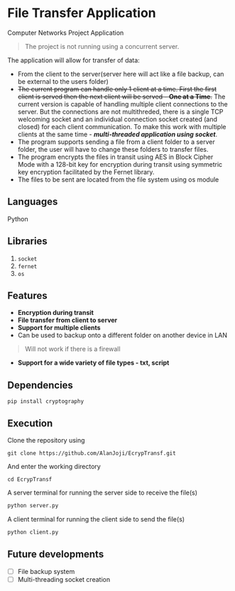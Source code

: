 # File Transfer Application
Computer Networks Project Application

> The project is not running using a concurrent server.

The application will allow for transfer of data:
- From the client to the server(server here will act like a file backup, can be external to the users folder)
- ~~The current program can handle only 1 client at a time. First the first client is served then the next client will be served - **One at a Time**.~~
The current version is capable of handling multiple client connections to the server. But the connections are not multithreded, there is a single TCP welcoming socket and an individual connection socket created (and closed) for each client communication.
To make this work with multiple clients at the same time - ***multi-threaded application using socket***.
- The program supports sending a file from a client folder to a server folder, the user will have to change these folders to transfer files.
- The program encrypts the files in transit using AES in Block Cipher Mode with a 128-bit key for encryption during transit using symmetric key encryption facilitated by the Fernet library.
- The files to be sent are located from the file system using os module


## Languages

Python

## Libraries

1. ```socket```
2. ```fernet```
3. ```os```

## Features

- **Encryption during transit**
- **File transfer from client to server**
- **Support for multiple clients**
- Can be used to backup onto a different folder on another device in LAN 
> Will not work if there is a firewall
- **Support for a wide variety of file types - txt, script**

## Dependencies

```shell
pip install cryptography
```

## Execution 

Clone the repository using
```shell
git clone https://github.com/AlanJoji/EcrypTransf.git
```

And enter the working directory
```shell
cd EcrypTransf
```

A server terminal for running the server side to receive the file(s)
```bash
python server.py
```

A client terminal for running the client side to send the file(s)
```bash
python client.py
```

## Future developments
- [ ] File backup system
- [ ] Multi-threading socket creation
